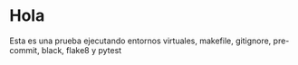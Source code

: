 # Hola

Esta es una prueba ejecutando entornos virtuales, makefile, gitignore, pre-commit, black, flake8 y pytest
